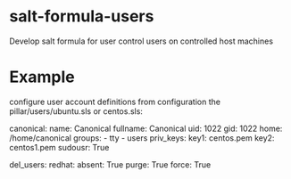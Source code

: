 # salt-formula-users
Develop salt formula for user control users on controlled host machines

Example
=======
configure user account definitions from configuration the pillar/users/ubuntu.sls or centos.sls:

  canonical:
    name: Canonical
    fullname: Canonical
    uid: 1022
    gid: 1022
    home: /home/canonical
    groups:
      - tty
      - users
    priv_keys:
      key1: centos.pem
      key2: centos1.pem
    sudousr: True

del_users:
  redhat:
    absent: True
    purge: True
    force: True

